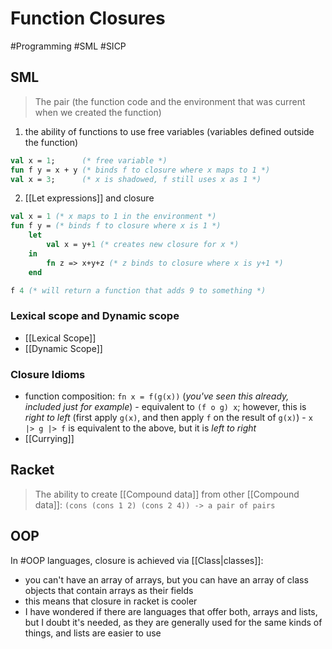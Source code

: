 # Function Closures
#Programming #SML #SICP 
## SML
> The pair (the function code and the environment that was current when we created the function)

1. the ability of functions to use free variables (variables defined outside the function)
```sml
val x = 1;      (* free variable *)
fun f y = x + y (* binds f to closure where x maps to 1 *)
val x = 3;      (* x is shadowed, f still uses x as 1 *)
```
2.  [[Let expressions]] and closure
```sml
val x = 1 (* x maps to 1 in the environment *)
fun f y = (* binds f to closure where x is 1 *)
	let 
		val x = y+1 (* creates new closure for x *)
	in
		fn z => x+y+z (* z binds to closure where x is y+1 *)
	end

f 4 (* will return a function that adds 9 to something *)
```

### Lexical scope and Dynamic scope
+ [[Lexical Scope]]
+ [[Dynamic Scope]]

### Closure Idioms
+ function composition: `fn x = f(g(x))` (*you've seen this already, included just for example*)
		- equivalent to `(f o g) x`; however, this is *right to left* (first apply `g(x)`, and then apply `f` on the result of `g(x)`)
		- `x |> g |> f` is equivalent to the above, but it is *left to right*
+ [[Currying]]

## Racket
> The ability to create [[Compound data]] from other [[Compound data]]: 
`(cons (cons 1 2) (cons 2 4)) -> a pair of pairs`

## OOP
In #OOP languages, closure is achieved via [[Class|classes]]:
- you can't have an array of arrays, but you can have an array of class objects that contain arrays as their fields
- this means that closure in racket is cooler
- I have wondered if there are languages that offer both, arrays and lists, but I doubt it's needed, as they are generally used for the same kinds of things, and lists are easier to use

